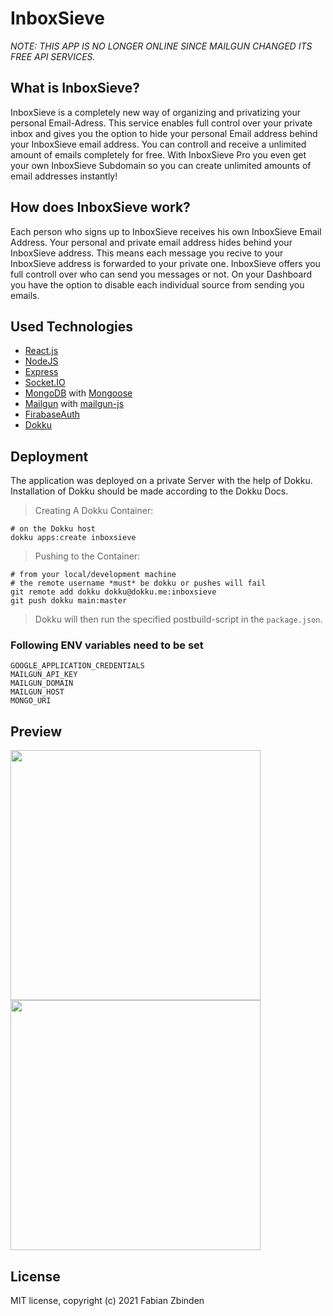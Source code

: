 # InboxSieve
*NOTE: THIS APP IS NO LONGER ONLINE SINCE MAILGUN CHANGED ITS FREE API SERVICES.*


## What is InboxSieve?

InboxSieve is a completely new way of organizing and privatizing your personal Email-Adress. This service enables full control over your private inbox and gives you the option to hide your personal Email address behind your InboxSieve email address. You can controll and receive a unlimited amount of emails completely for free. With InboxSieve Pro you even get your own InboxSieve Subdomain so you can create unlimited amounts of email addresses instantly!

## How does InboxSieve work?

Each person who signs up to InboxSieve receives his own InboxSieve Email Address. Your personal and private email address hides behind your InboxSieve address. This means each message you recive to your InboxSieve address is forwarded to your private one. InboxSieve offers you full controll over who can send you messages or not. On your Dashboard you have the option to disable each individual source from sending you emails.

## Used Technologies
- [React.js](https://facebook.github.io/react/)
- [NodeJS](https://nodejs.org/en/)
- [Express](https://expressjs.com/)
- [Socket.IO](https://socket.io/)
- [MongoDB](https://www.mongodb.com/) with [Mongoose](https://mongoosejs.com/)
- [Mailgun](https://www.mailgun.com/) with [mailgun-js](https://github.com/mailgun/mailgun-js)
- [FirabaseAuth](https://firebase.google.com/docs/auth)
- [Dokku](http://dokku.viewdocs.io/dokku/)

## Deployment
The application was deployed on a private Server with the help of Dokku. Installation of Dokku should be made according to the Dokku Docs.

> Creating A Dokku Container:
```
# on the Dokku host
dokku apps:create inboxsieve
```

> Pushing to the Container:
```
# from your local/development machine
# the remote username *must* be dokku or pushes will fail
git remote add dokku dokku@dokku.me:inboxsieve
git push dokku main:master
```
> Dokku will then run the specified postbuild-script in the `package.json`.

### Following ENV variables need to be set
```
GOOGLE_APPLICATION_CREDENTIALS
MAILGUN_API_KEY
MAILGUN_DOMAIN
MAILGUN_HOST
MONGO_URI
```

## Preview

<p float="left">
  <img src="https://i.postimg.cc/HknknMwW/Screenshot-2021-01-27-Inbox-Sieve-2.png" width="400" /> 
  <img src="https://i.postimg.cc/MpLKQG57/Screenshot-2021-01-27-Inbox-Sieve.png" width="400" />
</p>

## License

MIT license, copyright (c) 2021 Fabian Zbinden
